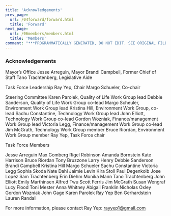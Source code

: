 ```yaml
---
title: 'Acknowledgements'
prev_page:
  url: /04forward/forward.html
  title: 'Forward'
next_page:
  url: /06members/members.html
  title: 'Members'
comment: "***PROGRAMMATICALLY GENERATED, DO NOT EDIT. SEE ORIGINAL FILES IN /content***"
---
```

### Acknowledgements
Mayor’s Office
	Jesse Arreguin, Mayor
	Brandi Campbell, Former Chief of Staff
	Tano Trachtenberg, Legislative Aide

Task Force Leadership
	Ray Yep, Chair
	Margo Schueler, Co-chair

Steering Committee
	Karen Parolek, Quality of Life Work Group lead
	Debbie Sanderson, Quality of Life Work Group co-lead
	Margo Scheuler, Environment Work Group lead
	Kristina Hill, Environment Work Group, co-lead
	Sachu Constantine, Technology Work Group lead
	John Elliott, Technology Work Group co-lead
	Gordon Wozniak, Finance/management Work Group lead
	Victoria Legg, Finance/management Work Group co-lead
	Jim McGrath, Technology Work Group member
	Bruce Riordan, Environment Work Group member
	Ray Yep, Task Force chair

Task Force Members

Jesse Arreguin
Max Gomberg
Rigel Robinson
Amanda Bornstein
Kate Harrison
Bruce Riordan
Tony Bruzzone
Larry Henry
Debbie Sanderson
Brandi Campbell
Kristina Hill
Margo Schueler
Sachu Constantine
Victoria Legg
Sophia Skoda
Nate Dahl
Jaimie Levin
Kira Stoll
Paul Degenkolb
Jose Lopez
Sam Trachtenberg
Erin Diehm
Monika Mann
Tano Trachtenberg
John Elliott
Emily Marthinsen
Alfred Twu
Scott Ferris
Jim McGrath
Susan Wengraf
Lucy Flood
Toni Mester
Anna Whitney
Abigail Franklin
Nicholas Oxley
Gordon Wozniak
John Gage
Karen Parolek
Ray Yep
Ben Gerhardstein
Lauren Randall



For more information, please contact Ray Yep:  rayyep1@gmail.com
